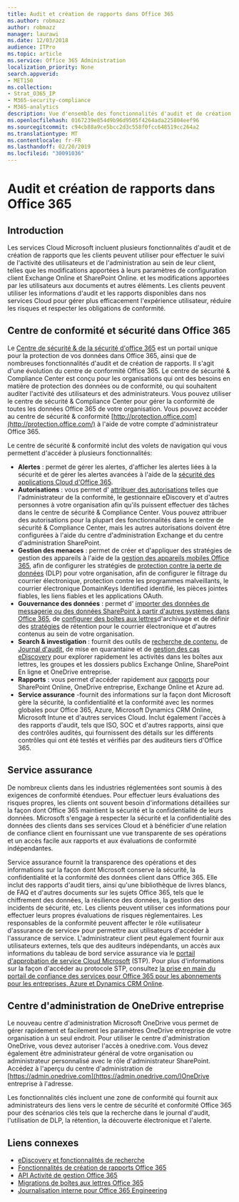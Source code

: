 ```yaml
---
title: Audit et création de rapports dans Office 365
ms.author: robmazz
author: robmazz
manager: laurawi
ms.date: 12/03/2018
audience: ITPro
ms.topic: article
ms.service: Office 365 Administration
localization_priority: None
search.appverid:
- MET150
ms.collection:
- Strat_O365_IP
- M365-security-compliance
- M365-analytics
description: Vue d'ensemble des fonctionnalités d'audit et de création de rapports dans Office 365, ainsi que de l'assurance de service.
ms.openlocfilehash: 0167239e854d9b96d9505f4264ada225804eef96
ms.sourcegitcommit: c94cb88a9ce5bcc2d3c558f0fcc648519cc264a2
ms.translationtype: MT
ms.contentlocale: fr-FR
ms.lasthandoff: 02/20/2019
ms.locfileid: "30091036"
---
```

# <a name="auditing-and-reporting-in-office-365"></a>Audit et création de rapports dans Office 365

## <a name="introduction"></a>Introduction
Les services Cloud Microsoft incluent plusieurs fonctionnalités d'audit et de création de rapports que les clients peuvent utiliser pour effectuer le suivi de l'activité des utilisateurs et de l'administration au sein de leur client, telles que les modifications apportées à leurs paramètres de configuration client Exchange Online et SharePoint Online. et les modifications apportées par les utilisateurs aux documents et autres éléments. Les clients peuvent utiliser les informations d'audit et les rapports disponibles dans nos services Cloud pour gérer plus efficacement l'expérience utilisateur, réduire les risques et respecter les obligations de conformité.

## <a name="office-365-security--compliance-center"></a>Centre de conformité et sécurité dans Office 365
Le [Centre de sécurité & de la sécurité d'office 365](https://support.office.com/article/Go-to-the-Office-365-Security-Compliance-Center-7e696a40-b86b-4a20-afcc-559218b7b1b8) est un portail unique pour la protection de vos données dans Office 365, ainsi que de nombreuses fonctionnalités d'audit et de création de rapports. Il s'agit d'une évolution du centre de conformité Office 365. Le centre de sécurité & Compliance Center est conçu pour les organisations qui ont des besoins en matière de protection des données ou de conformité, ou qui souhaitent auditer l'activité des utilisateurs et des administrateurs. Vous pouvez utiliser le centre de sécurité & Compliance Center pour gérer la conformité de toutes les données Office 365 de votre organisation. Vous pouvez accéder au centre de sécurité & conformité [http://protection.office.com](http://protection.office.com/) à l'aide de votre compte d'administrateur Office 365.

Le centre de sécurité & conformité inclut des volets de navigation qui vous permettent d'accéder à plusieurs fonctionnalités:
- **Alertes** : permet de gérer les alertes, d'afficher les alertes liées à la sécurité et de gérer les alertes avancées à l'aide de la [sécurité des applications Cloud d'Office 365](https://docs.microsoft.com/en-us/Office365/SecurityCompliance/office-365-cas-overview). 
- **Autorisations** : vous permet d' [attribuer des autorisations](https://support.office.com/article/Give-users-access-to-the-Office-365-Security-Compliance-Center-2cfce2c8-20c5-47f9-afc4-24b059c1bd76) telles que l'administrateur de la conformité, le gestionnaire eDiscovery et d'autres personnes à votre organisation afin qu'ils puissent effectuer des tâches dans le centre de sécurité & Compliance Center. Vous pouvez attribuer des autorisations pour la plupart des fonctionnalités dans le centre de sécurité & Compliance Center, mais les autres autorisations doivent être configurées à l'aide du centre d'administration Exchange et du centre d'administration SharePoint.
- **Gestion des menaces** : permet de créer et d'appliquer des stratégies de gestion des appareils à l'aide de la [gestion des appareils mobiles Office 365](https://support.office.com/article/Overview-of-Mobile-Device-Management-for-Office-365-faa7d8e5-645d-4d59-839c-c8d4c1869e4a), afin de configurer les stratégies de [protection contre la perte de données](https://support.office.com/article/Overview-of-data-loss-prevention-policies-1966b2a7-d1e2-4d92-ab61-42efbb137f5e) (DLP) pour votre organisation, afin de configurer le filtrage du courrier électronique, protection contre les programmes malveillants, le courrier électronique DomainKeys Identified identifié, les pièces jointes fiables, les liens fiables et les applications OAuth.
- **Gouvernance des données** : permet d' [importer des données de messagerie ou des données SharePoint à partir d'autres systèmes dans Office 365](https://support.office.com/article/Import-PST-files-or-SharePoint-data-to-Office-365-ba688e0a-0fcb-4bd7-8e57-2b669564ea84), de [configurer des boîtes aux lettres](https://support.office.com/article/Enable-archive-mailboxes-in-the-Office-365-Security-Compliance-Center-268a109e-7843-405b-bb3d-b9393b2342ce)d'archivage et de définir des [stratégies](https://support.office.com/article/Retention-in-the-Office-365-Security-Compliance-Center-2a0fc432-f18c-45aa-a539-30ab035c608c) de rétention pour le courrier électronique et d'autres contenus au sein de votre organisation.
- **Search & investigation** : fournit des outils de [recherche de contenu](https://support.office.com/article/Run-a-Content-Search-in-the-Office-365-Security-Compliance-Center-61852fd9-fe8a-4880-a339-cb19ed3bff4a), de [Journal d'audit](https://support.office.com/article/Search-the-audit-log-in-the-Office-365-Security-Compliance-Center-0d4d0f35-390b-4518-800e-0c7ec95e946c), de mise en quarantaine et de [gestion des cas eDiscovery](https://support.office.com/article/Manage-eDiscovery-cases-in-the-Office-365-Security-Compliance-Center-edea80d6-20a7-40fb-b8c4-5e8c8395f6da) pour explorer rapidement les activités dans les boîtes aux lettres, les groupes et les dossiers publics Exchange Online, SharePoint En ligne et OneDrive entreprise.
- **Rapports** : vous permet d'accéder rapidement aux [rapports](https://support.office.com/article/Reports-in-the-Office-365-Security-Compliance-Center-7acd33ce-1ec8-49fb-b625-43bac7b58c5a) pour SharePoint Online, OneDrive entreprise, Exchange Online et Azure ad.
- **Service assurance** -fournit des informations sur la façon dont Microsoft gère la sécurité, la confidentialité et la conformité avec les normes globales pour Office 365, Azure, Microsoft Dynamics CRM Online, Microsoft Intune et d'autres services Cloud. Inclut également l'accès à des rapports d'audit, tels que ISO, SOC et d'autres rapports, ainsi que des contrôles audités, qui fournissent des détails sur les différents contrôles qui ont été testés et vérifiés par des auditeurs tiers d'Office 365.

## <a name="service-assurance"></a>Service assurance
De nombreux clients dans les industries réglementées sont soumis à des exigences de conformité étendues. Pour effectuer leurs évaluations des risques propres, les clients ont souvent besoin d'informations détaillées sur la façon dont Office 365 maintient la sécurité et la confidentialité de leurs données. Microsoft s'engage à respecter la sécurité et la confidentialité des données des clients dans ses services Cloud et à bénéficier d'une relation de confiance client en fournissant une vue transparente de ses opérations et un accès facile aux rapports et aux évaluations de conformité indépendantes.

Service assurance fournit la transparence des opérations et des informations sur la façon dont Microsoft conserve la sécurité, la confidentialité et la conformité des données client dans Office 365. Elle inclut des rapports d'audit tiers, ainsi qu'une bibliothèque de livres blancs, de FAQ et d'autres documents sur les sujets Office 365, tels que le chiffrement des données, la résilience des données, la gestion des incidents de sécurité, etc. Les clients peuvent utiliser ces informations pour effectuer leurs propres évaluations de risques réglementaires. Les responsables de la conformité peuvent affecter le rôle «utilisateur d'assurance de service» pour permettre aux utilisateurs d'accéder à l'assurance de service. L'administrateur client peut également fournir aux utilisateurs externes, tels que des auditeurs indépendants, un accès aux informations du tableau de bord service assurance via le [portail d'approbation de service Cloud Microsoft](http://aka.ms/STP) (STP). Pour plus d'informations sur la façon d'accéder au protocole STP, consultez [la prise en main du portail de confiance des services pour Office 365 pour les abonnements pour les entreprises, Azure et Dynamics CRM Online](http://aka.ms/STPHelp).

## <a name="onedrive-for-business-admin-center"></a>Centre d'administration de OneDrive entreprise
Le nouveau centre d'administration Microsoft OneDrive vous permet de gérer rapidement et facilement les paramètres OneDrive entreprise de votre organisation à un seul endroit. Pour utiliser le centre d'administration OneDrive, vous devez autoriser l'accès à onedrive.com. Vous devez également être administrateur général de votre organisation ou administrateur personnalisé avec le rôle d'administrateur SharePoint. Accédez à l'aperçu du centre d'administration de [https://admin.onedrive.com](https://admin.onedrive.com/)OneDrive entreprise à l'adresse.

Les fonctionnalités clés incluent une zone de conformité qui fournit aux administrateurs des liens vers le centre de sécurité et conformité Office 365 pour des scénarios clés tels que la recherche dans le journal d'audit, l'utilisation de DLP, la rétention, la découverte électronique et l'alerte.

## <a name="related-links"></a>Liens connexes
- [eDiscovery et fonctionnalités de recherche](office-365-ediscovery-and-search-features.md)
- [Fonctionnalités de création de rapports Office 365](office-365-reporting-features.md)
- [API Activité de gestion Office 365](office-365-management-activity-api.md)
- [Migrations de boîtes aux lettres Office 365](office-365-mailbox-migrations.md)
- [Journalisation interne pour Office 365 Engineering](office-365-internal-logging.md)